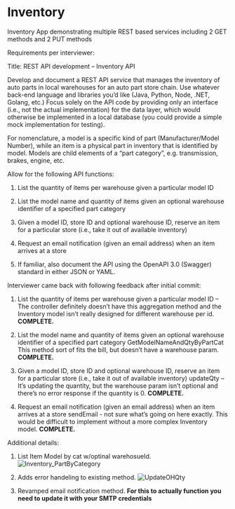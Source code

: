 # Inventory
Inventory App demonstrating multiple REST based services including 2 GET methods and 2 PUT methods


Requirements per interviewer: 

Title: REST API development – Inventory API

Develop and document a REST API service that manages the inventory of auto parts in local warehouses for an auto part store chain. 
Use whatever back-end language and libraries you’d like (Java, Python, Node, .NET, Golang, etc.) Focus solely on the API code by providing only an interface 
(i.e., not the actual implementation) for the data layer, which would otherwise be implemented in a local database (you could provide a simple mock implementation for testing).

For nomenclature, a model is a specific kind of part (Manufacturer/Model Number), while an item is a physical part in inventory that is identified by model. 
Models are child elements of a “part category”, e.g. transmission, brakes, engine, etc.

Allow for the following API functions:

1) List the quantity of items per warehouse given a particular model ID

2) List the model name and quantity of items given an optional warehouse identifier of a specified part category

3) Given a model ID, store ID and optional warehouse ID, reserve an item for a particular store (i.e., take it out of available inventory)

4) Request an email notification (given an email address) when an item arrives at a store

5) If familiar, also document the API using the OpenAPI 3.0 (Swagger) standard in either JSON or YAML.


        
Interviewer came back with following feedback after initial commit:
       
1) List the quantity of items per warehouse given a particular model ID – The controller definitely doesn’t have this aggregation method and the Inventory model isn’t really designed for different warehouse per id.  **COMPLETE.**

2) List the model name and quantity of items given an optional warehouse identifier of a specified part category GetModelNameAndQtyByPartCat This method sort of fits the bill, but doesn’t have a warehouse param.  **COMPLETE.**

3) Given a model ID, store ID and optional warehouse ID, reserve an item for a particular store (i.e., take it out of available inventory) updateQty – It’s updating the quantity, but the warehouse param isn’t optional and there’s no error response if the quantity is 0.  **COMPLETE.**

4) Request an email notification (given an email address) when an item arrives at a store sendEmail - not sure what’s going on here exactly.  This would be difficult to implement without a more complex Inventory model.  **COMPLETE.**

    

Additional details: 

1) List Item Model by cat w/optinal warehosueId. ![Inventory_PartByCategory](https://user-images.githubusercontent.com/42184732/193462036-ba2baab9-c56e-4531-8641-668dbeeb2ac3.png)

2) Adds error handeling to existing method. ![UpdateOHQty](https://user-images.githubusercontent.com/42184732/193462049-b1262717-3364-4f71-b622-40a79c6136c9.png)

3) Revamped email notification method. **For this to actually function you need to update it with your SMTP credentials**

